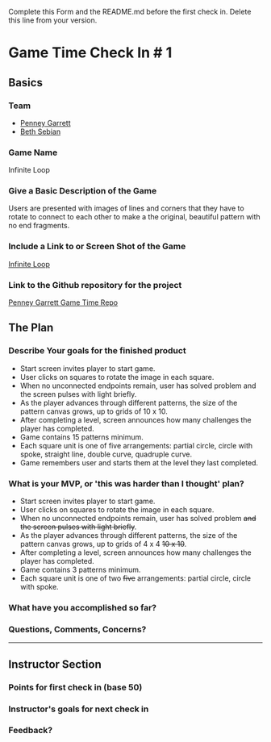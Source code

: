 Complete this Form and the README.md before the first check in. Delete this line from your version.

# Game Time Check In # 1

## Basics

### Team
- [Penney Garrett](https://github.com/penneygadget)
- [Beth Sebian](https://github.com/bethsebian)

### Game Name
Infinite Loop

### Give a Basic Description of the Game
Users are presented with images of lines and corners that they have to rotate to connect to each other to make a the original, beautiful pattern with no end fragments.

### Include a Link to or Screen Shot of the Game

[Infinite Loop](http://drewcogbill.com/mobilemedia/wp-content/uploads/2015/05/Screen-Shot-2015-05-13-at-4.06.34-PM.png)

### Link to the Github repository for the project
[Penney Garrett Game Time Repo](https://github.com/PenneyGadget/game-time)

## The Plan

### Describe Your goals for the finished product

- Start screen invites player to start game.
- User clicks on squares to rotate the image in each square.
- When no unconnected endpoints remain, user has solved problem and the screen pulses with light briefly.
- As the player advances through different patterns, the size of the pattern canvas grows, up to grids of 10 x 10.
- After completing a level, screen announces how many challenges the player has completed.
- Game contains 15 patterns minimum.
- Each square unit is one of five arrangements: partial circle, circle with spoke, straight line, double curve, quadruple curve.
- Game remembers user and starts them at the level they last completed.

### What is your MVP, or 'this was harder than I thought' plan?

- Start screen invites player to start game.
- User clicks on squares to rotate the image in each square.
- When no unconnected endpoints remain, user has solved problem ~~and the screen pulses with light briefly~~.
- As the player advances through different patterns, the size of the pattern canvas grows, up to grids of 4 x 4 ~~10 x 10~~.
- After completing a level, screen announces how many challenges the player has completed.
- Game contains 3 patterns minimum.
- Each square unit is one of two ~~five~~ arrangements: partial circle, circle with spoke.

### What have you accomplished so far?



### Questions, Comments, Concerns?

-----

## Instructor Section

### Points for first check in (base 50)

### Instructor's goals for next check in

### Feedback?
